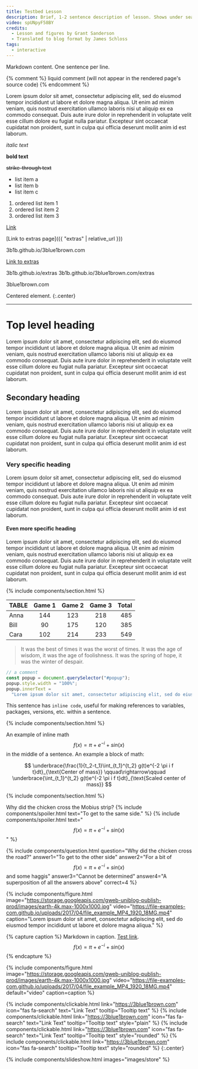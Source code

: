 ```yaml
---
title: Testbed Lesson
description: Brief, 1-2 sentence description of lesson. Shows under search results and elsewhere.
video: spUNpyF58BY
credits:
  - Lesson and figures by Grant Sanderson
  - Translated to blog format by James Schloss
tags:
  - interactive
---
```


Markdown content.
One sentence per line.

<!-- html comment (will appear in the rendered page's source code) -->

{% comment %}
liquid comment (will not appear in the rendered page's source code)
{% endcomment %}

Lorem ipsum dolor sit amet, consectetur adipiscing elit, sed do eiusmod tempor incididunt ut labore et dolore magna aliqua.
Ut enim ad minim veniam, quis nostrud exercitation ullamco laboris nisi ut aliquip ex ea commodo consequat.
Duis aute irure dolor in reprehenderit in voluptate velit esse cillum dolore eu fugiat nulla pariatur.
Excepteur sint occaecat cupidatat non proident, sunt in culpa qui officia deserunt mollit anim id est laborum.

_italic text_

**bold text**

~~strike-through text~~

- list item a
- list item b
- list item c

1. ordered list item 1
2. ordered list item 2
3. ordered list item 3

[Link](https://some-website.org/)

[Link to extras page]({{ "extras" | relative_url }})

3b1b.github.io/3blue1brown.com

[Link to extras](extras)

3b1b.github.io/extras
3b1b.github.io/3blue1brown.com/extras

3blue1brown.com

Centered element.
{:.center}

---

# Top level heading

Lorem ipsum dolor sit amet, consectetur adipiscing elit, sed do eiusmod tempor incididunt ut labore et dolore magna aliqua.
Ut enim ad minim veniam, quis nostrud exercitation ullamco laboris nisi ut aliquip ex ea commodo consequat.
Duis aute irure dolor in reprehenderit in voluptate velit esse cillum dolore eu fugiat nulla pariatur.
Excepteur sint occaecat cupidatat non proident, sunt in culpa qui officia deserunt mollit anim id est laborum.

## Secondary heading

Lorem ipsum dolor sit amet, consectetur adipiscing elit, sed do eiusmod tempor incididunt ut labore et dolore magna aliqua.
Ut enim ad minim veniam, quis nostrud exercitation ullamco laboris nisi ut aliquip ex ea commodo consequat.
Duis aute irure dolor in reprehenderit in voluptate velit esse cillum dolore eu fugiat nulla pariatur.
Excepteur sint occaecat cupidatat non proident, sunt in culpa qui officia deserunt mollit anim id est laborum.

### Very specific heading

Lorem ipsum dolor sit amet, consectetur adipiscing elit, sed do eiusmod tempor incididunt ut labore et dolore magna aliqua.
Ut enim ad minim veniam, quis nostrud exercitation ullamco laboris nisi ut aliquip ex ea commodo consequat.
Duis aute irure dolor in reprehenderit in voluptate velit esse cillum dolore eu fugiat nulla pariatur.
Excepteur sint occaecat cupidatat non proident, sunt in culpa qui officia deserunt mollit anim id est laborum.

#### Even more specific heading

Lorem ipsum dolor sit amet, consectetur adipiscing elit, sed do eiusmod tempor incididunt ut labore et dolore magna aliqua.
Ut enim ad minim veniam, quis nostrud exercitation ullamco laboris nisi ut aliquip ex ea commodo consequat.
Duis aute irure dolor in reprehenderit in voluptate velit esse cillum dolore eu fugiat nulla pariatur.
Excepteur sint occaecat cupidatat non proident, sunt in culpa qui officia deserunt mollit anim id est laborum.

{% include components/section.html %}

| TABLE | Game 1 | Game 2 | Game 3 | Total |
| :---- | :----: | :----: | :----: | ----: |
| Anna  |  144   |  123   |  218   |   485 |
| Bill  |   90   |  175   |  120   |   385 |
| Cara  |  102   |  214   |  233   |   549 |

> It was the best of times it was the worst of times.
> It was the age of wisdom, it was the age of foolishness.
> It was the spring of hope, it was the winter of despair.

```javascript
// a comment
const popup = document.querySelector("#popup");
popup.style.width = "100%";
popup.innerText =
  "Lorem ipsum dolor sit amet, consectetur adipiscing elit, sed do eiusmod tempor incididunt ut labore et dolore magna aliqua.";
```

This sentence has `inline code`, useful for making references to variables, packages, versions, etc. within a sentence.

{% include components/section.html %}

An example of inline math $$f(x) = \pi + e^{-i} + sin(x)$$ in the middle of a sentence.
An example a block of math:

$$
\underbrace{\frac{1}{t_2-t_1}\int_{t_1}^{t_2} g(t)e^{-2 \pi i f t}dt}_{\text{Center of mass}}
\qquad\rightarrow\qquad
\underbrace{\int_{t_1}^{t_2} g(t)e^{-2 \pi i f t}dt}_{\text{Scaled center of mass}}
$$

<!-- section break component -->
{% include components/section.html %}


<!-- spoiler component -->
Why did the chicken cross the Mobius strip? {% include components/spoiler.html text="To get to the same side." %}
{% include components/spoiler.html text="$$f(x) = \pi + e^{-i} + sin(x)$$" %}

<!-- question component -->
{%
  include components/question.html
  question="Why did the chicken cross the road?"
  answer1="To get to the other side"
  answer2="For a bit of $$f(x) = \pi + e^{-i} + sin(x)$$ and some haggis"
  answer3="Cannot be determined"
  answer4="A superposition of all the answers above"
  correct=4
%}

<!-- figure with image and/or video, and caption -->
{% include components/figure.html image="https://storage.googleapis.com/gweb-uniblog-publish-prod/images/earth-4k.max-1000x1000.jpg" video="https://file-examples-com.github.io/uploads/2017/04/file_example_MP4_1920_18MG.mp4" caption="Lorem ipsum dolor sit amet, consectetur adipiscing elit, sed do eiusmod tempor incididunt ut labore et dolore magna aliqua." %}

{% capture caption %}
Markdown in caption.
[Test link](https://google.com/).
$$f(x) = \pi + e^{-i} + sin(x)$$
{% endcapture %}

{% include components/figure.html image="https://storage.googleapis.com/gweb-uniblog-publish-prod/images/earth-4k.max-1000x1000.jpg" video="https://file-examples-com.github.io/uploads/2017/04/file_example_MP4_1920_18MG.mp4" default="video" caption=caption %}

<!-- clickable (link or button) with icon and/or text -->
{% include components/clickable.html link="https://3blue1brown.com" icon="fas fa-search" text="Link Text" tooltip="Tooltip text" %}
{% include components/clickable.html link="https://3blue1brown.com" icon="fas fa-search" text="Link Text" tooltip="Tooltip text" style="plain" %}
{% include components/clickable.html link="https://3blue1brown.com" icon="fas fa-search" text="Link Text" tooltip="Tooltip text" style="rounded" %}
{% include components/clickable.html link="https://3blue1brown.com" icon="fas fa-search" tooltip="Tooltip text" style="rounded" %}
{:.center}

<!-- slideshow component -->
{% include components/slideshow.html images="images/store" %}
